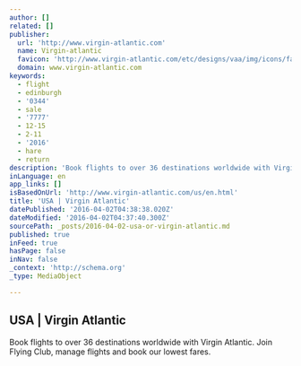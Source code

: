 ```yaml
---
author: []
related: []
publisher:
  url: 'http://www.virgin-atlantic.com'
  name: Virgin-atlantic
  favicon: 'http://www.virgin-atlantic.com/etc/designs/vaa/img/icons/favicon.ico'
  domain: www.virgin-atlantic.com
keywords:
  - flight
  - edinburgh
  - '0344'
  - sale
  - '7777'
  - 12-15
  - 2-11
  - '2016'
  - hare
  - return
description: 'Book flights to over 36 destinations worldwide with Virgin Atlantic. Join Flying Club, manage flights and book our lowest fares.'
inLanguage: en
app_links: []
isBasedOnUrl: 'http://www.virgin-atlantic.com/us/en.html'
title: 'USA | Virgin Atlantic'
datePublished: '2016-04-02T04:38:38.020Z'
dateModified: '2016-04-02T04:37:40.300Z'
sourcePath: _posts/2016-04-02-usa-or-virgin-atlantic.md
published: true
inFeed: true
hasPage: false
inNav: false
_context: 'http://schema.org'
_type: MediaObject

---
```

<article style=""><h1>USA | Virgin Atlantic</h1><p>Book flights to over 36 destinations worldwide with Virgin Atlantic. Join Flying Club, manage flights and book our lowest fares.</p></article>